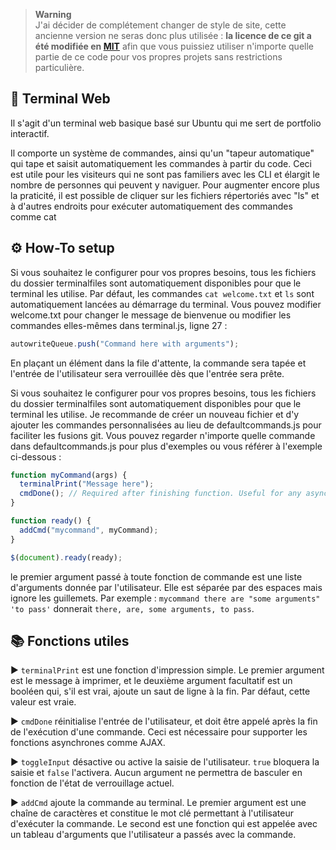 > **Warning**  
> J'ai décider de complétement changer de style de site, cette ancienne version ne seras donc plus utilisée :
> **la licence de ce git a été modifiée en [MIT](LICENSE)** afin que vous puissiez utiliser n'importe quelle partie de ce code pour vos propres projets sans restrictions particulière.


## 🌠 Terminal Web

Il s'agit d'un terminal web basique basé sur Ubuntu qui me sert de portfolio interactif.

Il comporte un système de commandes, ainsi qu'un "tapeur automatique" qui tape et saisit automatiquement les commandes à partir du code.
Ceci est utile pour les visiteurs qui ne sont pas familiers avec les CLI et élargit le nombre de personnes qui peuvent y naviguer.
Pour augmenter encore plus la praticité, il est possible de cliquer sur les fichiers répertoriés avec "ls" et à d'autres endroits pour exécuter automatiquement des commandes comme cat

## ⚙️ How-To setup 

Si vous souhaitez le configurer pour vos propres besoins, tous les fichiers du dossier terminalfiles sont automatiquement disponibles pour que le terminal les utilise.
Par défaut, les commandes `cat welcome.txt` et `ls` sont automatiquement lancées au démarrage du terminal. Vous pouvez modifier welcome.txt pour changer le message de bienvenue ou modifier les commandes elles-mêmes dans terminal.js, ligne 27 :

```js
autowriteQueue.push("Command here with arguments");
```

En plaçant un élément dans la file d'attente, la commande sera tapée et l'entrée de l'utilisateur sera verrouillée dès que l'entrée sera prête.

Si vous souhaitez le configurer pour vos propres besoins, tous les fichiers du dossier terminalfiles sont automatiquement disponibles pour que le terminal les utilise. Je recommande de créer un nouveau fichier et d'y ajouter les commandes personnalisées au lieu de defaultcommands.js pour faciliter les fusions git.
Vous pouvez regarder n'importe quelle commande dans defaultcommands.js pour plus d'exemples ou vous référer à l'exemple ci-dessous :

```js
function myCommand(args) {
  terminalPrint("Message here");
  cmdDone(); // Required after finishing function. Useful for any asynchronous functions. (ie. AJAX)
}

function ready() {
  addCmd("mycommand", myCommand);
}

$(document).ready(ready);
```

le premier argument passé à toute fonction de commande est une liste d'arguments donnée par l'utilisateur. Elle est séparée par des espaces mais ignore les guillemets.
Par exemple : `mycommand there are "some arguments" 'to pass'` donnerait `there, are, some arguments, to pass`.

## 📚 Fonctions utiles 

▶️ `terminalPrint` est une fonction d'impression simple. Le premier argument est le message à imprimer, et le deuxième argument facultatif est un booléen qui, s'il est vrai, ajoute un saut de ligne à la fin. Par défaut, cette valeur est vraie.

▶️ `cmdDone` réinitialise l'entrée de l'utilisateur, et doit être appelé après la fin de l'exécution d'une commande. Ceci est nécessaire pour supporter les fonctions asynchrones comme AJAX.

▶️ `toggleInput` désactive ou active la saisie de l'utilisateur. `true` bloquera la saisie et `false` l'activera. Aucun argument ne permettra de basculer en fonction de l'état de verrouillage actuel.

▶️ `addCmd` ajoute la commande au terminal. Le premier argument est une chaîne de caractères et constitue le mot clé permettant à l'utilisateur d'exécuter la commande. Le second est une fonction qui est appelée avec un tableau d'arguments que l'utilisateur a passés avec la commande.
